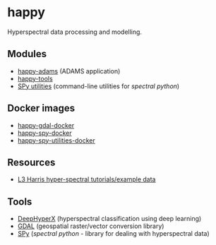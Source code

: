# happy
Hyperspectral data processing and modelling.

## Modules

* [happy-adams](https://github.com/wairas/happy-adams) (ADAMS application)
* [happy-tools](https://github.com/wairas/happy-tools)
* [SPy utilities](https://github.com/wairas/spy-utilities) (command-line utilities for *spectral python*)

## Docker images

* [happy-gdal-docker](https://github.com/wairas/happy-gdal-docker)
* [happy-spy-docker](https://github.com/wairas/happy-spy-docker)
* [happy-spy-utilities-docker](https://github.com/wairas/happy-spy-utilities-docker)

## Resources

* [L3 Harris hyper-spectral tutorials/example data](https://www.l3harrisgeospatial.com/Support/Self-Help-Tools/Tutorials)

## Tools

* [DeepHyperX](https://github.com/wairas/DeepHyperX) (hyperspectral classification using deep learning)
* [GDAL](https://gdal.org/index.html) (geospatial raster/vector conversion library)
* [SPy](https://www.spectralpython.net/) (*spectral python* - library for dealing with hyperspectral data)
